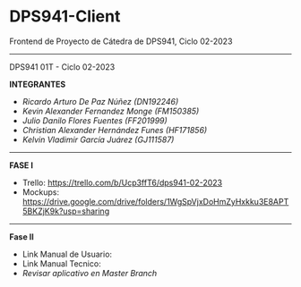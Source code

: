 # DPS941-Client
Frontend de Proyecto de Cátedra de DPS941, Ciclo 02-2023

-----------------------------
DPS941 01T - Ciclo 02-2023 

**INTEGRANTES**
- *Ricardo Arturo De Paz Núñez (DN192246)*
- *Kevin Alexander Fernandez Monge (FM150385)*
- *Julio Danilo Flores Fuentes (FF201999)*
- *Christian Alexander Hernández Funes (HF171856)*
- *Kelvin Vladimir García Juárez (GJ111587)*

-------------------------------
**FASE I**
- Trello: https://trello.com/b/Ucp3ffT6/dps941-02-2023
- Mockups: https://drive.google.com/drive/folders/1WgSpVjxDoHmZyHxkku3E8APT5BKZjK9k?usp=sharing
---------------------------------
**Fase II**
- Link Manual de Usuario:
- Link Manual Tecnico:
- *Revisar aplicativo en Master Branch*
